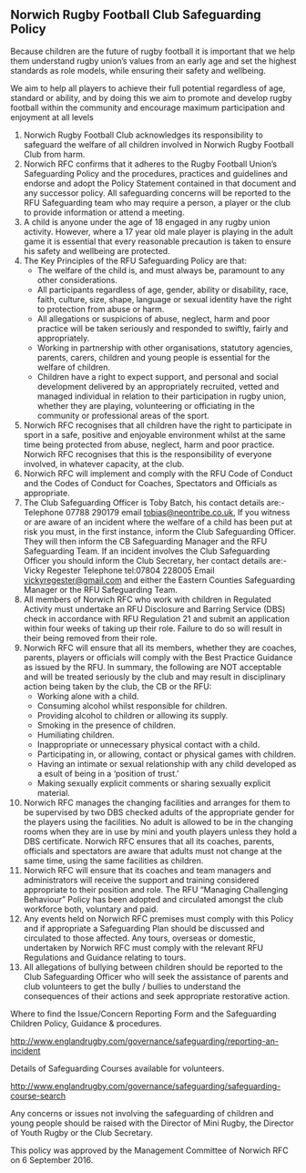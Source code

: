 ## Norwich Rugby Football Club Safeguarding Policy

Because children are the future of rugby football it is important that we help them understand rugby union’s values from an early age and set the highest standards as role models, while ensuring their safety and wellbeing.

We aim to help all players to achieve their full potential regardless of age, standard or ability, and by doing this we aim to promote and develop rugby football within the community and encourage maximum participation and enjoyment at all levels

1. Norwich Rugby Football Club acknowledges its responsibility to safeguard the welfare of all children involved in Norwich Rugby Football Club from harm.
1. Norwich RFC confirms that it adheres to the Rugby Football Union’s Safeguarding Policy and the procedures, practices and guidelines and endorse and adopt the Policy Statement contained in that document and any successor policy. All safeguarding concerns will be reported to the RFU Safeguarding team who may require a person, a player or the club to provide information or attend a meeting.
1. A child is anyone under the age of 18 engaged in any rugby union activity.  However, where a 17 year old male player is playing in the adult game it is essential that every reasonable precaution is taken to ensure his safety and wellbeing are protected.
1. The Key Principles of the RFU Safeguarding Policy are that:
    * The welfare of the child is, and must always be, paramount to any other considerations.
    * All participants regardless of age, gender, ability or disability, race, faith, culture, size, shape, language or sexual identity have the right to protection from abuse or harm.
    * All allegations or suspicions of abuse, neglect, harm and poor practice will be taken seriously and responded to swiftly, fairly and appropriately.
    * Working in partnership with other organisations, statutory agencies, parents, carers, children and young people is essential for the welfare of children.
    * Children have a right to expect support, and personal and social development delivered by an appropriately recruited, vetted and managed individual in relation to their participation in rugby union, whether they are playing, volunteering or officiating in the community or professional areas of the sport.
1. Norwich RFC recognises that all children have the right to participate in sport in a safe, positive and enjoyable environment whilst at the same time being protected from abuse, neglect, harm and poor practice.  Norwich RFC recognises that this is the responsibility of everyone involved, in whatever capacity, at the club.
1. Norwich RFC will implement and comply with the RFU Code of Conduct and the Codes of Conduct for Coaches, Spectators and Officials as appropriate.
1. The Club Safeguarding Officer is Toby Batch, his contact details are:-Telephone 07788 290179 email tobias@neontribe.co.uk, If you witness or are aware of an incident where the welfare of a child has been put at risk you must, in the first instance, inform the Club Safeguarding Officer.  They will then inform the CB Safeguarding Manager and the RFU Safeguarding Team.  If an incident involves the Club Safeguarding Officer you should inform the Club Secretary, her contact details are:-Vicky Regester Telephone tel:07804 228005 Email vickyregester@gmail.com and either the Eastern Counties Safeguarding Manager or the RFU Safeguarding Team.
1. All members of Norwich RFC who work with children in Regulated Activity must undertake an RFU Disclosure and Barring Service (DBS) check in accordance with RFU Regulation 21 and submit an application within four weeks of taking up their role. Failure to do so will result in their being removed from their role.
1.  Norwich RFC will ensure that all its members, whether they are coaches, parents, players or officials will comply with the Best Practice Guidance as issued by the RFU.  In summary, the following are NOT acceptable and will be treated seriously by the club and may result in disciplinary action being taken by the club, the CB or the RFU:
    * Working alone with a child.
    * Consuming alcohol whilst responsible for children.
    * Providing alcohol to children or allowing its supply.
    * Smoking in the presence of children.
    * Humiliating children.
    * Inappropriate or unnecessary physical contact with a child.
    * Participating in, or allowing, contact or physical games with children.
    * Having an intimate or sexual relationship with any child developed as a esult of being in a ‘position of trust.’
    * Making sexually explicit comments or sharing sexually explicit material.
1. Norwich RFC manages the changing facilities and arranges for them to be supervised by two DBS checked adults of the appropriate gender for the players using the facilities.  No adult is allowed to be in the changing rooms when they are in use by mini and youth players unless they hold a DBS certificate. Norwich RFC ensures that all its coaches, parents, officials and spectators are aware that adults must not change at the same time, using the same facilities as children.
1. Norwich RFC will ensure that its coaches and team managers and administrators will receive the support and training considered appropriate to their position and role.  The RFU “Managing Challenging Behaviour” Policy has been adopted and circulated amongst the club workforce both, voluntary and paid.
1. Any events held on Norwich RFC premises must comply with this Policy and if appropriate a Safeguarding Plan should be discussed and circulated to those affected.  Any tours, overseas or domestic, undertaken by Norwich RFC must comply with the relevant RFU Regulations and Guidance relating to tours.
1. All allegations of bullying between children should be reported to the Club Safeguarding Officer who will seek the assistance of parents and club volunteers to get the bully / bullies to understand the consequences of their actions and seek appropriate restorative action.

Where to find the Issue/Concern Reporting Form and the Safeguarding Children Policy, Guidance & procedures.

http://www.englandrugby.com/governance/safeguarding/reporting-an-incident

Details of Safeguarding Courses available for volunteers.

http://www.englandrugby.com/governance/safeguarding/safeguarding-course-search

Any concerns or issues not involving the safeguarding of children and young people should be raised with the Director of Mini Rugby, the Director of Youth Rugby or the Club Secretary.

This policy was approved by the Management Committee of Norwich RFC on 6 September 2016.

